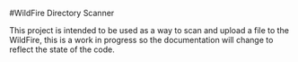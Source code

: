 #WildFire Directory Scanner

This project is intended to be used as a way to scan and upload a file to the WildFire, this is a work in progress
so the documentation will change to reflect the state of the code.